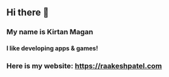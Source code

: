 ## Hi there 👋
### My name is Kirtan Magan
#### I like developing apps & games!
### Here is my website: https://raakeshpatel.com
